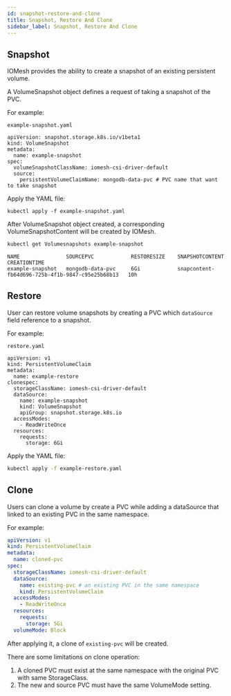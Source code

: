 ```yaml
---
id: snapshot-restore-and-clone
title: Snapshot, Restore And Clone
sidebar_label: Snapshot, Restore And Clone
---
```


## Snapshot

IOMesh provides the ability to create a snapshot of an existing persistent volume.

A VolumeSnapshot object defines a request of taking a snapshot of the PVC.

For example:

```text
example-snapshot.yaml
```

```output
apiVersion: snapshot.storage.k8s.io/v1beta1
kind: VolumeSnapshot
metadata:
  name: example-snapshot
spec:
  volumeSnapshotClassName: iomesh-csi-driver-default
  source:
    persistentVolumeClaimName: mongodb-data-pvc # PVC name that want to take snapshot
```

Apply the YAML file:

```text
kubectl apply -f example-snapshot.yaml
```

After VolumeSnapshot object created, a corresponding VolumeSnapshotContent will be created by IOMesh.

```bash
kubectl get Volumesnapshots example-snapshot
```

```output
NAME               SOURCEPVC            RESTORESIZE    SNAPSHOTCONTENT                                    CREATIONTIME
example-snapshot   mongodb-data-pvc     6Gi            snapcontent-fb64d696-725b-4f1b-9847-c95e25b68b13   10h
```

## Restore

User can restore volume snapshots by creating a PVC which `dataSource` field reference to a snapshot.

For example:

```text
restore.yaml
```

```output
apiVersion: v1
kind: PersistentVolumeClaim
metadata:
  name: example-restore
clonespec:
  storageClassName: iomesh-csi-driver-default
  dataSource:
    name: example-snapshot
    kind: VolumeSnapshot
    apiGroup: snapshot.storage.k8s.io
  accessModes:
    - ReadWriteOnce
  resources:
    requests:
      storage: 6Gi
```

Apply the YAML file:

```bash
kubectl apply -f example-restore.yaml
```

## Clone

Users can clone a volume by create a PVC while adding a dataSource that linked to an existing PVC in the same namespace.

For example:

```yaml
apiVersion: v1
kind: PersistentVolumeClaim
metadata:
  name: cloned-pvc
spec:
  storageClassName: iomesh-csi-driver-default
  dataSource:
    name: existing-pvc # an existing PVC in the same namespace
    kind: PersistentVolumeClaim
  accessModes:
    - ReadWriteOnce
  resources:
    requests:
      storage: 5Gi
  volumeMode: Block
```

After applying it, a clone of `existing-pvc` will be created.

There are some limitations on clone operation:

1. A cloned PVC must exist at the same namespace with the original PVC with same StorageClass.
2. The new and source PVC must have the same VolumeMode setting.
